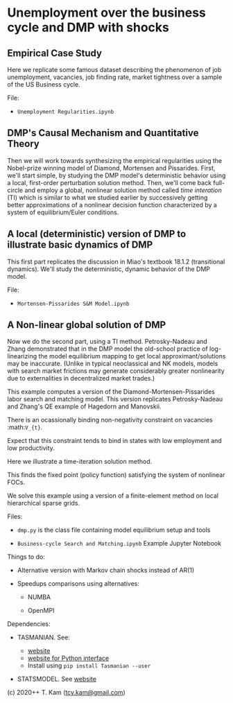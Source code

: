 Unemployment over the business cycle and DMP with shocks
=========================================================

Empirical Case Study
--------------------
Here we replicate some famous dataset describing the phenomenon of job unemployment, vacancies, job finding rate, market tightness over a sample of the US Business cycle.

File: 

* ``Unemployment Regularities.ipynb``



DMP's Causal Mechanism and Quantitative Theory
-----------------------------------------------
Then we will work towards synthesizing the empirical regularities using the Nobel-prize winning model of Diamond, Mortensen and Pissarides. First, we'll start simple, by studying the DMP model's deterministic behavior using a local, first-order perturbation solution method. Then, we'll come back full-circle and employ a global, nonlinear solution method called *time interation* (TI) which is similar to what we studied earlier by successively getting better approximations of a nonlinear decision function characterized by a system of equilibrium/Euler conditions.

A local (deterministic) version of DMP to illustrate basic dynamics of DMP
--------------------------------------------------------------------------

This first part replicates the discussion in Miao's textbook 18.1.2 (transitional dynamics). We'll study the deterministic, dynamic behavior of the DMP model.

File: 

* `Mortensen-Pissarides S&M Model.ipynb`

A Non-linear global solution of DMP
-------------------------------------

Now we do the second part, using a TI method. Petrosky-Nadeau and Zhang demonstrated that in the DMP model the old-school practice of log-linearizing the model equilibrium mapping to get local approximant/solutions may be inaccurate. (Unlike in typical neoclassical and NK models, models with search market frictions may generate considerably greater nonlinearity due to externalities in decentralized market trades.)

This example computes a version of the Diamond-Mortensen-Pissarides labor search and matching model.
This version replicates Petrosky-Nadeau and Zhang's QE example of Hagedorn and Manovskii.

There is an ocassionally binding non-negativity constraint on vacancies :math:`V_{t}`.

Expect that this constraint tends to bind in states with low employment and low productivity.

Here we illustrate a time-iteration solution method.

This finds the fixed point (policy function) satisfying the system of nonlinear FOCs.

We solve this example using a version of a finite-element method on local hierarchical sparse grids.

Files:

* ``dmp.py`` is the class file containing model equilibrium setup and tools

* ``Business-cycle Search and Matching.ipynb`` Example Jupyter Notebook

Things to do:

* Alternative version with Markov chain shocks instead of AR(1)

* Speedups comparisons using alternatives:

	* NUMBA
	
	* OpenMPI

Dependencies:

* TASMANIAN. See:

	* [website](https://tasmanian.ornl.gov/) 
	* [website for Python interface](https://pypi.org/project/Tasmanian/)
	* Install using ``pip install Tasmanian --user``

* STATSMODEL. See [website](https://www.statsmodels.org/)

(c) 2020++ T. Kam (tcy.kam@gmail.com)
